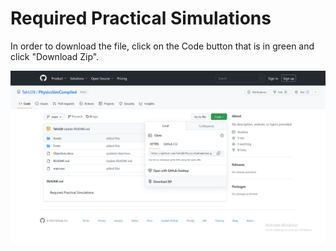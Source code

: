 # Required Practical Simulations

In order to download the file, click on the Code button that is in green and click "Download Zip".

![image](/Assets/downloadinghelp.PNG)
